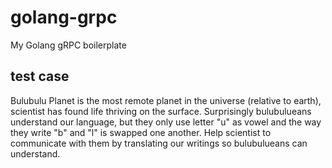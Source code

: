 # golang-grpc
My Golang gRPC boilerplate

## test case
Bulubulu Planet is the most remote planet in the universe (relative to earth), scientist has found life thriving on the surface. Surprisingly bulubulueans understand our language, but they only use letter "u" as vowel and the way they write "b" and "l" is swapped one another. Help scientist to communicate with them by translating our writings so bulubulueans can understand.
